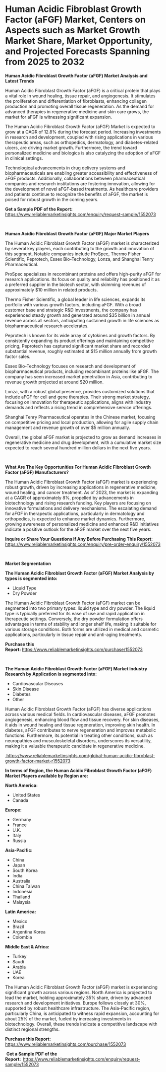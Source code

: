 <p><h1>Human Acidic Fibroblast Growth Factor (aFGF) Market, Centers on Aspects such as Market Growth Market Share, Market Opportunity, and Projected Forecasts Spanning from 2025 to 2032</h1></p><p><strong>Human Acidic Fibroblast Growth Factor (aFGF) Market Analysis and Latest Trends</strong></p>
<p><p>Human Acidic Fibroblast Growth Factor (aFGF) is a critical protein that plays a vital role in wound healing, tissue repair, and angiogenesis. It stimulates the proliferation and differentiation of fibroblasts, enhancing collagen production and promoting overall tissue regeneration. As the demand for advanced therapies in regenerative medicine and skin care grows, the market for aFGF is witnessing significant expansion.</p><p>The Human Acidic Fibroblast Growth Factor (aFGF) Market is expected to grow at a CAGR of 12.8% during the forecast period. Increasing investments in research and development, coupled with rising applications in various therapeutic areas, such as orthopedics, dermatology, and diabetes-related ulcers, are driving market growth. Furthermore, the trend toward personalized medicine and biologics is also catalyzing the adoption of aFGF in clinical settings.</p><p>Technological advancements in drug delivery systems and biopharmaceuticals are enabling greater accessibility and effectiveness of aFGF products. Additionally, collaborations between pharmaceutical companies and research institutions are fostering innovation, allowing for the development of novel aFGF-based treatments. As healthcare providers and patients continue to recognize the benefits of aFGF, the market is poised for robust growth in the coming years.</p></p>
<p><strong>Get a Sample PDF of the Report:&nbsp;</strong> <a href="https://www.reliablemarketinsights.com/enquiry/request-sample/1552073?utm_campaign=3323&utm_medium=2&utm_source=Github&utm_content=ia&utm_term=19042025&utm_id=human-acidic-fibroblast-growth-factor-afgf">https://www.reliablemarketinsights.com/enquiry/request-sample/1552073</a></p>
<p>&nbsp;</p>
<p><strong>Human Acidic Fibroblast Growth Factor (aFGF) Major Market Players</strong></p>
<p><p>The Human Acidic Fibroblast Growth Factor (aFGF) market is characterized by several key players, each contributing to the growth and innovation of this segment. Notable companies include ProSpec, Thermo Fisher Scientific, Peprotech, Essex Bio-Technology, Lonza, and Shanghai Tenry Pharmaceutical.</p><p>ProSpec specializes in recombinant proteins and offers high-purity aFGF for research applications. Its focus on quality and reliability has positioned it as a preferred supplier in the biotech sector, with skimming revenues of approximately $10 million in related products.</p><p>Thermo Fisher Scientific, a global leader in life sciences, expands its portfolio with various growth factors, including aFGF. With a broad customer base and strategic R&D investments, the company has experienced steady growth and generated around $35 billion in annual revenue across all sectors, anticipating sustained growth in life sciences as biopharmaceutical research accelerates.</p><p>Peprotech is known for its wide array of cytokines and growth factors. By consistently expanding its product offerings and maintaining competitive pricing, Peprotech has captured significant market share and recorded substantial revenue, roughly estimated at $15 million annually from growth factor sales.</p><p>Essex Bio-Technology focuses on research and development of biopharmaceutical products, including recombinant proteins like aFGF. The company has seen increased market penetration in Asia, contributing to revenue growth projected at around $20 million.</p><p>Lonza, with a robust global presence, provides customized solutions that include aFGF for cell and gene therapies. Their strong market strategy, focusing on innovation for therapeutic applications, aligns with industry demands and reflects a rising trend in comprehensive service offerings.</p><p>Shanghai Tenry Pharmaceutical operates in the Chinese market, focusing on competitive pricing and local production, allowing for agile supply chain management and revenue growth of over $5 million annually. </p><p>Overall, the global aFGF market is projected to grow as demand increases in regenerative medicine and drug development, with a cumulative market size expected to reach several hundred million dollars in the next five years.</p></p>
<p>&nbsp;</p>
<p><strong>What Are The Key Opportunities For Human Acidic Fibroblast Growth Factor (aFGF) Manufacturers?</strong></p>
<p><p>The Human Acidic Fibroblast Growth Factor (aFGF) market is experiencing robust growth, driven by increasing applications in regenerative medicine, wound healing, and cancer treatment. As of 2023, the market is expanding at a CAGR of approximately 8%, propelled by advancements in biotechnology and rising research funding. Key players are focusing on innovative formulations and delivery mechanisms. The escalating demand for aFGF in therapeutic applications, particularly in dermatology and orthopedics, is expected to enhance market dynamics. Furthermore, growing awareness of personalized medicine and enhanced R&D initiatives indicate a positive outlook for the aFGF market over the next five years.</p></p>
<p><strong>Inquire or Share Your Questions If Any Before Purchasing This Report:</strong> <a href="https://www.reliablemarketinsights.com/enquiry/pre-order-enquiry/1552073?utm_campaign=3323&utm_medium=2&utm_source=Github&utm_content=ia&utm_term=19042025&utm_id=human-acidic-fibroblast-growth-factor-afgf">https://www.reliablemarketinsights.com/enquiry/pre-order-enquiry/1552073</a></p>
<p>&nbsp;</p>
<p><strong>Market Segmentation</strong></p>
<p><strong>The Human Acidic Fibroblast Growth Factor (aFGF) Market Analysis by types is segmented into:</strong></p>
<p><ul><li>Liquid Type</li><li>Dry Powder</li></ul></p>
<p><p>The Human Acidic Fibroblast Growth Factor (aFGF) market can be segmented into two primary types: liquid type and dry powder. The liquid type is typically preferred for its ease of use and rapid application in therapeutic settings. Conversely, the dry powder formulation offers advantages in terms of stability and longer shelf life, making it suitable for various storage conditions. Both forms are utilized in medical and cosmetic applications, particularly in tissue repair and anti-aging treatments.</p></p>
<p><strong>Purchase this Report:&nbsp;</strong><a href="https://www.reliablemarketinsights.com/purchase/1552073?utm_campaign=3323&utm_medium=2&utm_source=Github&utm_content=ia&utm_term=19042025&utm_id=human-acidic-fibroblast-growth-factor-afgf">https://www.reliablemarketinsights.com/purchase/1552073</a></p>
<p>&nbsp;</p>
<p><strong>The Human Acidic Fibroblast Growth Factor (aFGF) Market Industry Research by Application is segmented into:</strong></p>
<p><ul><li>Cardiovascular Diseases</li><li>Skin Disease</li><li>Diabetes</li><li>Other</li></ul></p>
<p><p>Human Acidic Fibroblast Growth Factor (aFGF) has diverse applications across various medical fields. In cardiovascular diseases, aFGF promotes angiogenesis, enhancing blood flow and tissue recovery. For skin diseases, it aids in wound healing and tissue regeneration, improving skin health. In diabetes, aFGF contributes to nerve regeneration and improves metabolic functions. Furthermore, its potential in treating other conditions, such as neuropathies and musculoskeletal disorders, underscores its versatility, making it a valuable therapeutic candidate in regenerative medicine.</p></p>
<p><a href="https://www.reliablemarketinsights.com/global-human-acidic-fibroblast-growth-factor-market-r1552073?utm_campaign=3323&utm_medium=2&utm_source=Github&utm_content=ia&utm_term=19042025&utm_id=human-acidic-fibroblast-growth-factor-afgf">&nbsp;https://www.reliablemarketinsights.com/global-human-acidic-fibroblast-growth-factor-market-r1552073</a></p>
<p><strong>In terms of Region, the Human Acidic Fibroblast Growth Factor (aFGF) Market Players available by Region are:</strong></p>
<p>
    <p> <strong> North America: </strong>
        <ul>
            <li>United States</li>
            <li>Canada</li>
        </ul>
        </p> 
    <p> <strong> Europe: </strong>
        <ul>
            <li>Germany</li>
            <li>France</li>
            <li>U.K.</li>
            <li>Italy</li>
            <li>Russia</li>
        </ul>
        </p> 
    <p> <strong> Asia-Pacific: </strong>
        <ul>
            <li>China</li>
            <li>Japan</li>
            <li>South Korea</li>
            <li>India</li>
            <li>Australia</li>
            <li>China Taiwan</li>
            <li>Indonesia</li>
            <li>Thailand</li>
            <li>Malaysia</li>
        </ul>
        </p> 
    <p> <strong> Latin America: </strong>
        <ul>
            <li>Mexico</li>
            <li>Brazil</li>
            <li>Argentina Korea</li>
            <li>Colombia</li>
        </ul>
        </p> 
    <p> <strong> Middle East & Africa: </strong>
        <ul>
            <li>Turkey</li>
            <li>Saudi</li>
            <li>Arabia</li>
            <li>UAE</li>
            <li>Korea</li>
        </ul>
    </p>
    </p>
<p><p>The Human Acidic Fibroblast Growth Factor (aFGF) market is experiencing significant growth across various regions. North America is projected to lead the market, holding approximately 35% share, driven by advanced research and development initiatives. Europe follows closely at 30%, supported by robust healthcare infrastructure. The Asia-Pacific region, particularly China, is anticipated to witness rapid expansion, accounting for about 25% of the market, fueled by increasing investments in biotechnology. Overall, these trends indicate a competitive landscape with distinct regional strengths.</p></p>
<p><strong>Purchase this Report: </strong><a href="https://www.reliablemarketinsights.com/purchase/1552073?utm_campaign=3323&utm_medium=2&utm_source=Github&utm_content=ia&utm_term=19042025&utm_id=human-acidic-fibroblast-growth-factor-afgf">https://www.reliablemarketinsights.com/purchase/1552073</a></p>
<p>&nbsp;<strong>Get a Sample PDF of the Report:&nbsp;&nbsp;</strong><a href="https://www.reliablemarketinsights.com/enquiry/request-sample/1552073?utm_campaign=3323&utm_medium=2&utm_source=Github&utm_content=ia&utm_term=19042025&utm_id=human-acidic-fibroblast-growth-factor-afgf">https://www.reliablemarketinsights.com/enquiry/request-sample/1552073</a></p>
<p><strong></strong></p>
<p><p></p><p></p><p></p></p>